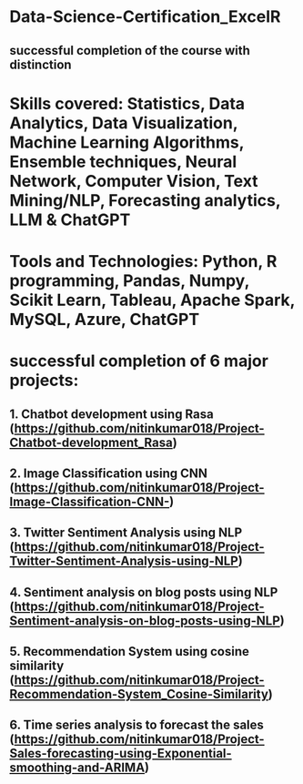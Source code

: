 # Data-Science-Certification_ExcelR
## successful completion of the course with distinction
# Skills covered: Statistics, Data Analytics, Data Visualization, Machine Learning Algorithms, Ensemble techniques, Neural Network, Computer Vision, Text Mining/NLP, Forecasting analytics, LLM & ChatGPT
# Tools and Technologies: Python, R programming, Pandas, Numpy, Scikit Learn, Tableau, Apache Spark, MySQL, Azure, ChatGPT 
# successful completion of 6 major projects:
## 1. Chatbot development using Rasa     (https://github.com/nitinkumar018/Project-Chatbot-development_Rasa)
## 2. Image Classification using CNN      (https://github.com/nitinkumar018/Project-Image-Classification-CNN-)
## 3. Twitter Sentiment Analysis using NLP  (https://github.com/nitinkumar018/Project-Twitter-Sentiment-Analysis-using-NLP)
## 4. Sentiment analysis on blog posts using NLP  (https://github.com/nitinkumar018/Project-Sentiment-analysis-on-blog-posts-using-NLP)
## 5. Recommendation System using cosine similarity  (https://github.com/nitinkumar018/Project-Recommendation-System_Cosine-Similarity)
## 6. Time series analysis to forecast the sales (https://github.com/nitinkumar018/Project-Sales-forecasting-using-Exponential-smoothing-and-ARIMA)
